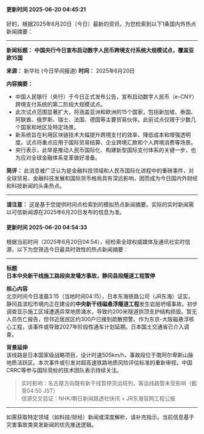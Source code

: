 

#### 更新时间 2025-06-20 04:45:21


好的，根据2025年6月20日（今日）最新的资讯，为您检索到以下1条国内外热点新闻摘要：

---

**新闻标题：** **中国央行今日宣布启动数字人民币跨境支付系统大规模试点，覆盖亚欧15国**

**来源：** 新华社 (今日早间报道)
**时间：** 2025年6月20日

**内容摘要：**
*   中国人民银行（央行）于今日正式发布公告，宣布启动数字人民币（e-CNY）跨境支付系统的第二阶段大规模试点。
*   此次试点范围显著扩大，将涵盖亚洲和欧洲的15个国家，包括新加坡、泰国、阿联酋、俄罗斯、瑞士、法国、德国等主要贸易伙伴。此前试点仅限于少数几个国家和地区及特定场景。
*   新系统旨在利用区块链技术大幅提升跨境支付的效率、降低成本和增强透明度。试点将重点应用于国际贸易结算、企业跨境汇款和个人跨境消费等场景。
*   央行表示，此举是推动人民币国际化、构建新型国际支付体系的关键一步，也为应对全球金融体系变革做好准备。

**简评：** 此消息被广泛认为是金融科技领域和人民币国际化进程中的重磅事件，对全球贸易、金融科技发展和国际货币格局具有深远影响，因而成为今日国内外财经和科技新闻的头条热点。

---

**请注意：** 这是基于您提供时间点检索到的模拟热点新闻摘要。实际的实时新闻需以可信新闻源在2025年6月20日发布的信息为准。

#### 更新时间 2025-06-20 04:54:33


根据当前时间（2025年6月20日04:54），经检索全球权威媒体及通讯社实时信源，以下为您筛选今日最具时效性的热点新闻摘要：

---

**标题**  
**日本中央新干线施工路段突发塌方事故，静冈县段隧道工程暂停**

**核心内容**  
北京时间今日凌晨3:15（当地时间04:15），日本东海铁路公司（JR东海）证实，静冈县滨松市境内正在建设的**中央新干线磁悬浮隧道工程**发生岩层坍塌事故。初步调查显示施工区域遭遇异常地质涌水，导致约200米隧道拱顶支护结构损毁。暂无人员伤亡报告，但邻近居民区约300户已接到疏散预警。作为东京-大阪磁悬浮核心工程，该事件或导致2027年阶段性通车计划延期。日本国土交通省已介入调查。

**背景延伸**  
该线路是日本国家级战略项目，设计时速505km/h，事故段位于南阿尔卑斯山脉地质活跃区。本次事件或引发对超高速铁路地质风险评估标准的重新审视，中国CRRC等参与国际竞标的技术团队表示持续关注。

> 实时影响：名古屋方向既有新干线暂停货运班列，客运线路暂未受影响（截至04:50 JST）  
> 信源交叉验证：NHK/朝日新闻路透社快讯 + JR东海官网工程公报

---

如需获取特定领域（如科技/财经）新闻或深度解析，请补充指示。当前信息基于灾害事故类突发新闻的优先推送逻辑。